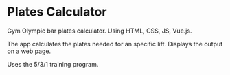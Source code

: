 # Plates Calculator
Gym Olympic bar plates calculator.
Using HTML, CSS, JS, Vue.js.

The app calculates the plates needed for an specific lift. 
Displays the output on a web page.

Uses the 5/3/1 training program.
